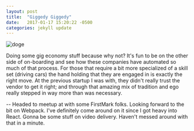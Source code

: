 ```yaml
---
layout: post
title:  "Giggedy Giggedy"
date:   2017-01-17 15:20:22 -0500
categories: jekyll update
---
```



![doge](https://farm4.staticflickr.com/3933/15620073016_289df9fa8e_c.jpg)

Doing some gig economy stuff because why not? It's fun to be on the other side
of on-boarding and see how these companies have automated so much of that process.
For those that require a bit more specialized of a skill set (driving cars)
the hand holding that they are engaged in is exactly the right move.
At the previous startup I was with, they didn't really trust the vendor to get it right;
and through that amazing mix of tradition and ego really stepped in way more than was necessary.

--
Headed to meetup at with some FirstMark folks. Looking forward to the bit on Webpack. 
I've definitely come around on it since I got heavy into React. Gonna be some stuff
on video delivery. Haven't messed around with that in a minute.
